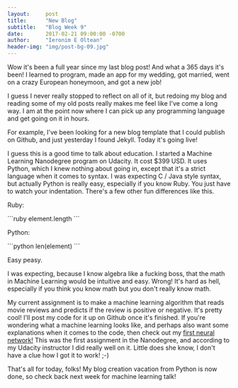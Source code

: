 ```yaml
---
layout:     post
title:      "New Blog"
subtitle:   "Blog Week 9"
date:       2017-02-21 09:00:00 -0700
author:     "Ieronim E Oltean"
header-img: "img/post-bg-09.jpg"
---
```


<p>Wow it's been a full year since my last blog post! And what a 365 days it's been! I learned to program, made an app for my wedding, got married, went on a crazy European honeymoon, and got a new job!</p>
<p>I guess I never really stopped to reflect on all of it, but redoing my blog and reading some of my old posts really makes me feel like I've come a long way. I am at the point now where I can pick up any programming language and get going on it in hours.</p>
<p>For example, I've been looking for a new blog template that I could publish on Github, and just yesterday I found Jekyll. Today it's going live!</p>
<p>I guess this is a good time to talk about education. I started a Machine Learning Nanodegree program on Udacity. It cost $399 USD. It uses Python, which I knew nothing about going in, except that it's a strict language when it comes to syntax. I was expecting C / Java style syntax, but actually Python is really easy, especially if you know Ruby. You just have to watch your indentation. There's a few other fun differences like this.</p>
<p>Ruby:</p>
```ruby
element.length
```
<p>Python:</p>
```python
len(element)
```
<p>Easy peasy.</p>
<p>I was expecting, because I know algebra like a fucking boss, that the math in Machine Learning would be intuitive and easy. Wrong! It's hard as hell, especially if you think you know math but you don't really know math.</p>
<p>My current assignment is to make a machine learning algorithm that reads movie reviews and predicts if the review is positive or negative. It's pretty cool! I'll post my code for it up on Github once it's finished. If you're wondering what a machine learning looks like, and perhaps also want some explanations when it comes to the code, then check out my <a href="https://github.com/Goldtean/DLND-your-first-network">first neural network!</a> This was the first assignment in the Nanodegree, and according to my Udacity instructor I did really well on it. Little does she know, I don't have a clue how I got it to work! ;-)</p>
<p>That's all for today, folks! My blog creation vacation from Python is now done, so check back next week for machine learning talk!</p>


